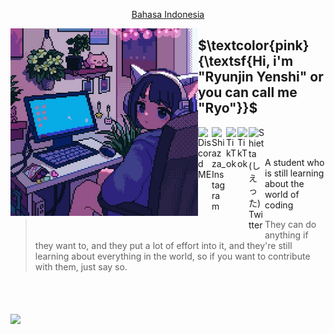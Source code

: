  <p align="center">
    <a href="/readmeid.md">Bahasa Indonesia </a>
  </p>
</p>
<img id="gambar" src="https://raw.githubusercontent.com/shiazza/shiazza/main/src/Foto.jpg" align="left" lebar="300" height="300">

## **$\textcolor{pink}{\textsf{Hi, i'm "Ryunjin Yenshi" or you can call me "Ryo"}}$**
<a href="https://discord.gg/yngYmxjtzP">
  <img align="left" alt="Discord ME" width="22px" src="https://www.freepnglogos.com/uploads/discord-logo-png/discord-logo-vector-download-0.png"/>
</a>
<a href="https://www.instagram.com/shiazza_/?lang=id">
  <img align="left" alt="Shiazza_ Instagram" width="23px" src="https://seeklogo.com/images/I/instagram-new-2016-logo-D9D42A0AD4-seeklogo.com.png"/>
</a>
<a href="https://www.tiktok.com/@shiazza_?lang=id-ID">
  <img align="left" alt="TikTok" width="18px" src="https://www.edigitalagency.com.au/wp-content/uploads/TikTok-icon-white-symbol-glyph-png.png"/>
 
<picture>
  <source media="(prefers-color-scheme: dark)" srcset="https://seeklogo.com/images/T/tiktok-white-logo-A8BB0A84C6-seeklogo.com.png">
  <source media="(prefers-color-scheme: light)" srcset="https://seeklogo.com/images/T/tiktok-logo-B9AC5FE794-seeklogo.com.png">
  <img align="left" alt="TikTok" width="18px">
</picture>
 
</a>
<a href="https://twitter.com/shiazza_?lang=id">
  <img align="left" alt="Shietta (しえった) Twitter" width="26px" src="https://logodownload.org/wp-content/uploads/2014/09/twitter-logo-4.png"/>
</a>
</br>
</br>

A student who is still learning about the world of coding
> They can do anything if they want to, and they put a lot of effort into it, and they're still learning about everything in the world, so if you want to contribute with them, just say so.
</br>
</br>
</br>

<img id="gambar" src="https://lanyard.cnrad.dev/api/792601429654110208" align="center" height="280">
